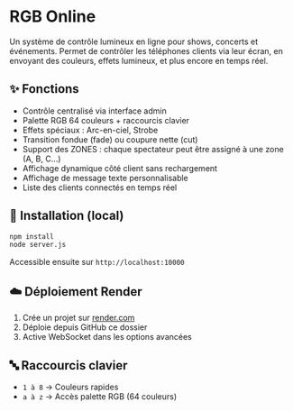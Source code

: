 # RGB Online

Un système de contrôle lumineux en ligne pour shows, concerts et événements. Permet de contrôler les téléphones clients via leur écran, en envoyant des couleurs, effets lumineux, et plus encore en temps réel.

## ✨ Fonctions
- Contrôle centralisé via interface admin
- Palette RGB 64 couleurs + raccourcis clavier
- Effets spéciaux : Arc-en-ciel, Strobe
- Transition fondue (fade) ou coupure nette (cut)
- Support des ZONES : chaque spectateur peut être assigné à une zone (A, B, C...)
- Affichage dynamique côté client sans rechargement
- Affichage de message texte personnalisable
- Liste des clients connectés en temps réel

## 🔧 Installation (local)

```bash
npm install
node server.js
```

Accessible ensuite sur `http://localhost:10000`

## ☁️ Déploiement Render

1. Crée un projet sur [render.com](https://render.com)
2. Déploie depuis GitHub ce dossier
3. Active WebSocket dans les options avancées

## 🔤 Raccourcis clavier

- `1 à 8` → Couleurs rapides
- `a à z` → Accès palette RGB (64 couleurs)
